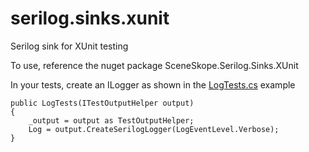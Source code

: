 # serilog.sinks.xunit
Serilog sink for XUnit testing

To use, reference the nuget package SceneSkope.Serilog.Sinks.XUnit

In your tests, create an ILogger as shown in the [LogTests.cs](tests/SceneSkope.Serilog.Sinks.XUnit.Tests/LogTests.cs) example

```
public LogTests(ITestOutputHelper output)
{
    _output = output as TestOutputHelper;
    Log = output.CreateSerilogLogger(LogEventLevel.Verbose);
}
```